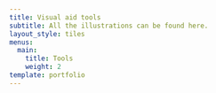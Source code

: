 ```yaml
---
title: Visual aid tools
subtitle: All the illustrations can be found here.
layout_style: tiles
menus:
  main:
    title: Tools
    weight: 2
template: portfolio
---
```

